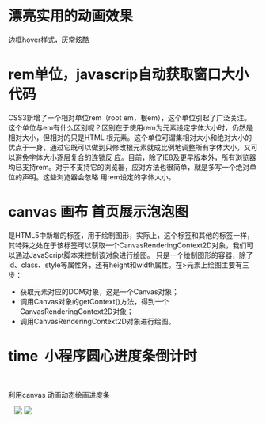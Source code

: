 <h1>漂亮实用的动画效果</h1>
    <p>边框hover样式，灰常炫酷</p>
<h1>rem单位，javascrip自动获取窗口大小代码</h1>
    <p>CSS3新增了一个相对单位rem（root em，根em），这个单位引起了广泛关注。这个单位与em有什么区别呢？区别在于使用rem为元素设定字体大小时，仍然是相对大小，但相对的只是HTML 根元素。这个单位可谓集相对大小和绝对大小的优点于一身，通过它既可以做到只修改根元素就成比例地调整所有字体大小，又可以避免字体大小逐层复合的连锁反 应。目前，除了IE8及更早版本外，所有浏览器均已支持rem。对于不支持它的浏览器，应对方法也很简单，就是多写一个绝对单位的声明。这些浏览器会忽略 用rem设定的字体大小。</p>
<h1>canvas 画布 首页展示泡泡图</h1>
    <p><canvas></canvas>是HTML5中新增的标签，用于绘制图形，实际上，这个标签和其他的标签一样，其特殊之处在于该标签可以获取一个CanvasRenderingContext2D对象，我们可以通过JavaScript脚本来控制该对象进行绘图。
    <canvas></canvas>只是一个绘制图形的容器，除了id、class、style等属性外，还有height和width属性。在<canvas>>元素上绘图主要有三步：</p>
    <ul>
        <li>获取<canvas>元素对应的DOM对象，这是一个Canvas对象；</li>
        <li>调用Canvas对象的getContext()方法，得到一个CanvasRenderingContext2D对象；</li>
        <li>调用CanvasRenderingContext2D对象进行绘图。</li>
    </ul>
<h1>time  小程序圆心进度条倒计时</h1>
    <p>利用canvas 动画动态绘画进度条</p>
    <img src='./time/img/1.jpg' />
    <img src='./time/img/2.jpg' />
